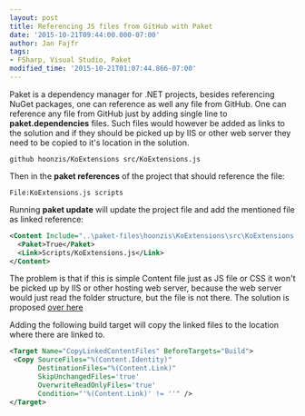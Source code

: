 ```yaml
---
layout: post
title: Referencing JS files from GitHub with Paket
date: '2015-10-21T09:44:00.000-07:00'
author: Jan Fajfr
tags:
- FSharp, Visual Studio, Paket
modified_time: '2015-10-21T01:07:44.866-07:00'
---
```


Paket is a dependency manager for .NET projects, besides referencing NuGet packages, one can reference as well any file from GitHub. One can reference any file from GitHub just by adding single line to **paket.dependencies** files. Such files would however be added as links to the solution and if they should be picked up by IIS or other web server they need to be copied to it's location in the solution.

```
github hoonzis/KoExtensions src/KoExtensions.js
```
Then in the **paket references** of the project that should reference the file:

```
File:KoExtensions.js scripts
```

Running **paket update** will update the project file and add the mentioned file as linked reference:

```xml
<Content Include="..\paket-files\hoonzis\KoExtensions\src\KoExtensions.js">
  <Paket>True</Paket>
  <Link>Scripts/KoExtensions.js</Link>
</Content>
```

The problem is that if this is simple Content file just as JS file or CSS it won't be picked up by IIS or other hosting web server, because the web server would just read the folder structure, but the file is not there. The solution is proposed [over here](http://mattperdeck.com/post/Copying-linked-content-files-at-each-build-using-MSBuild.aspx)

Adding the following build target will copy the linked files to the location where there are linked to.

```xml
<Target Name="CopyLinkedContentFiles" BeforeTargets="Build">
 <Copy SourceFiles="%(Content.Identity)"
       DestinationFiles="%(Content.Link)"
       SkipUnchangedFiles='true'
       OverwriteReadOnlyFiles='true'
       Condition="'%(Content.Link)' != ''" />
</Target>
```
